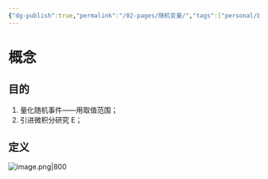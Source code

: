 ```yaml
---
{"dg-publish":true,"permalink":"/02-pages/随机变量/","tags":["personal/blog","概率论","概念"]}
---
```


# 概念
## 目的
1. 量化随机事件——用取值范围；
2. 引进微积分研究 E；

## 定义
![image.png|800](https://yelanyanyu-img-bed.oss-cn-hangzhou.aliyuncs.com/img/blog/2024/06/20240606150055.png)

